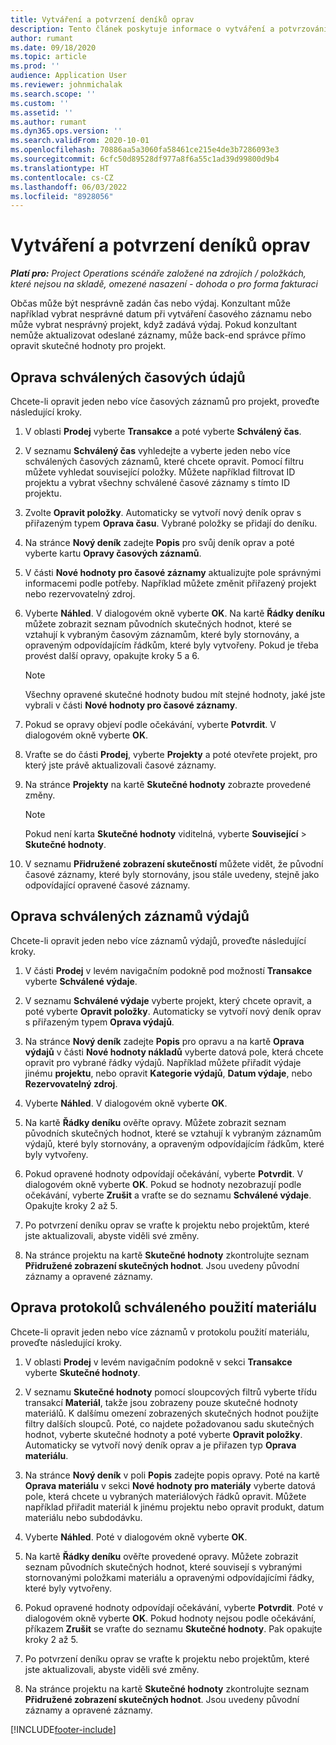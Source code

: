 ```yaml
---
title: Vytváření a potvrzení deníků oprav
description: Tento článek poskytuje informace o vytváření a potvrzování deníku oprav.
author: rumant
ms.date: 09/18/2020
ms.topic: article
ms.prod: ''
audience: Application User
ms.reviewer: johnmichalak
ms.search.scope: ''
ms.custom: ''
ms.assetid: ''
ms.author: rumant
ms.dyn365.ops.version: ''
ms.search.validFrom: 2020-10-01
ms.openlocfilehash: 70886aa5a3060fa58461ce215e4de3b7286093e3
ms.sourcegitcommit: 6cfc50d89528df977a8f6a55c1ad39d99800d9b4
ms.translationtype: HT
ms.contentlocale: cs-CZ
ms.lasthandoff: 06/03/2022
ms.locfileid: "8928056"
---
```

# <a name="create-and-confirm-correction-journals"></a>Vytváření a potvrzení deníků oprav

_**Platí pro:** Project Operations scénáře založené na zdrojích / položkách, které nejsou na skladě, omezené nasazení - dohoda o pro forma fakturaci_

Občas může být nesprávně zadán čas nebo výdaj. Konzultant může například vybrat nesprávné datum při vytváření časového záznamu nebo může vybrat nesprávný projekt, když zadává výdaj. Pokud konzultant nemůže aktualizovat odeslané záznamy, může back-end správce přímo opravit skutečné hodnoty pro projekt.

## <a name="correct-approved-time-entries"></a>Oprava schválených časových údajů     

Chcete-li opravit jeden nebo více časových záznamů pro projekt, proveďte následující kroky.

1. V oblasti **Prodej** vyberte **Transakce** a poté vyberte **Schválený čas**. 

2. V seznamu **Schválený čas** vyhledejte a vyberte jeden nebo více schválených časových záznamů, které chcete opravit. Pomocí filtru můžete vyhledat související položky. Můžete například filtrovat ID projektu a vybrat všechny schválené časové záznamy s tímto ID projektu.

3. Zvolte **Opravit položky**. Automaticky se vytvoří nový deník oprav s přiřazeným typem **Oprava času**. Vybrané položky se přidají do deníku. 

4. Na stránce **Nový deník** zadejte **Popis** pro svůj deník oprav a poté vyberte kartu **Opravy časových záznamů**.  

5. V části **Nové hodnoty pro časové záznamy** aktualizujte pole správnými informacemi podle potřeby. Například můžete změnit přiřazený projekt nebo rezervovatelný zdroj.

6. Vyberte **Náhled**. V dialogovém okně vyberte **OK**. Na kartě **Řádky deníku** můžete zobrazit seznam původních skutečných hodnot, které se vztahují k vybraným časovým záznamům, které byly stornovány, a opraveným odpovídajícím řádkům, které byly vytvořeny. Pokud je třeba provést další opravy, opakujte kroky 5 a 6. 

    > [!NOTE]
    > Všechny opravené skutečné hodnoty budou mít stejné hodnoty, jaké jste vybrali v části **Nové hodnoty pro časové záznamy**.

7. Pokud se opravy objeví podle očekávání, vyberte **Potvrdit**. V dialogovém okně vyberte **OK**.

8. Vraťte se do části **Prodej**, vyberte **Projekty** a poté otevřete projekt, pro který jste právě aktualizovali časové záznamy. 

9. Na stránce **Projekty** na kartě **Skutečné hodnoty** zobrazte provedené změny. 

    > [!NOTE]
    > Pokud není karta **Skutečné hodnoty** viditelná, vyberte **Související** > **Skutečné hodnoty**.  

10. V seznamu **Přidružené zobrazení skutečností** můžete vidět, že původní časové záznamy, které byly stornovány, jsou stále uvedeny, stejně jako odpovídající opravené časové záznamy. 

 
## <a name="correct-approved-expense-entries"></a>Oprava schválených záznamů výdajů

Chcete-li opravit jeden nebo více záznamů výdajů, proveďte následující kroky. 

1. V části **Prodej** v levém navigačním podokně pod možností **Transakce** vyberte **Schválené výdaje**.

2. V seznamu **Schválené výdaje** vyberte projekt, který chcete opravit, a poté vyberte **Opravit položky**. Automaticky se vytvoří nový deník oprav s přiřazeným typem **Oprava výdajů**. 

3. Na stránce **Nový deník** zadejte **Popis** pro opravu a na kartě **Oprava výdajů** v části **Nové hodnoty nákladů** vyberte datová pole, která chcete opravit pro vybrané řádky výdajů. Například můžete přiřadit výdaje jinému **projektu**, nebo opravit **Kategorie výdajů**, **Datum výdaje**, nebo **Rezervovatelný zdroj**.

4. Vyberte **Náhled**. V dialogovém okně vyberte **OK**. 

5. Na kartě **Řádky deníku** ověřte opravy. Můžete zobrazit seznam původních skutečných hodnot, které se vztahují k vybraným záznamům výdajů, které byly stornovány, a opraveným odpovídajícím řádkům, které byly vytvořeny.

6. Pokud opravené hodnoty odpovídají očekávání, vyberte **Potvrdit**. V dialogovém okně vyberte **OK**. Pokud se hodnoty nezobrazují podle očekávání, vyberte **Zrušit** a vraťte se do seznamu **Schválené výdaje**. Opakujte kroky 2 až 5. 

7. Po potvrzení deníku oprav se vraťte k projektu nebo projektům, které jste aktualizovali, abyste viděli své změny.

8. Na stránce projektu na kartě **Skutečné hodnoty** zkontrolujte seznam **Přidružené zobrazení skutečných hodnot**. Jsou uvedeny původní záznamy a opravené záznamy.


## <a name="correct-approved-material-usage-logs"></a>Oprava protokolů schváleného použití materiálu

Chcete-li opravit jeden nebo více záznamů v protokolu použití materiálu, proveďte následující kroky.

1. V oblasti **Prodej** v levém navigačním podokně v sekci **Transakce** vyberte **Skutečné hodnoty**.

2. V seznamu **Skutečné hodnoty** pomocí sloupcových filtrů vyberte třídu transakcí **Materiál**, takže jsou zobrazeny pouze skutečné hodnoty materiálů. K dalšímu omezení zobrazených skutečných hodnot použijte filtry dalších sloupců. Poté, co najdete požadovanou sadu skutečných hodnot, vyberte skutečné hodnoty a poté vyberte **Opravit položky**. Automaticky se vytvoří nový deník oprav a je přiřazen typ **Oprava materiálu**.

3. Na stránce **Nový deník** v poli **Popis** zadejte popis opravy. Poté na kartě **Oprava materiálu** v sekci **Nové hodnoty pro materiály** vyberte datová pole, která chcete u vybraných materiálových řádků opravit. Můžete například přiřadit materiál k jinému projektu nebo opravit produkt, datum materiálu nebo subdodávku.

4. Vyberte **Náhled**. Poté v dialogovém okně vyberte **OK**.

5. Na kartě **Řádky deníku** ověřte provedené opravy. Můžete zobrazit seznam původních skutečných hodnot, které souvisejí s vybranými stornovanými položkami materiálu a opravenými odpovídajícími řádky, které byly vytvořeny.

6. Pokud opravené hodnoty odpovídají očekávání, vyberte **Potvrdit**. Poté v dialogovém okně vyberte **OK**. Pokud hodnoty nejsou podle očekávání, příkazem **Zrušit** se vraťte do seznamu **Skutečné hodnoty**. Pak opakujte kroky 2 až 5.

7. Po potvrzení deníku oprav se vraťte k projektu nebo projektům, které jste aktualizovali, abyste viděli své změny.

8. Na stránce projektu na kartě **Skutečné hodnoty** zkontrolujte seznam **Přidružené zobrazení skutečných hodnot**. Jsou uvedeny původní záznamy a opravené záznamy.


[!INCLUDE[footer-include](../includes/footer-banner.md)]

